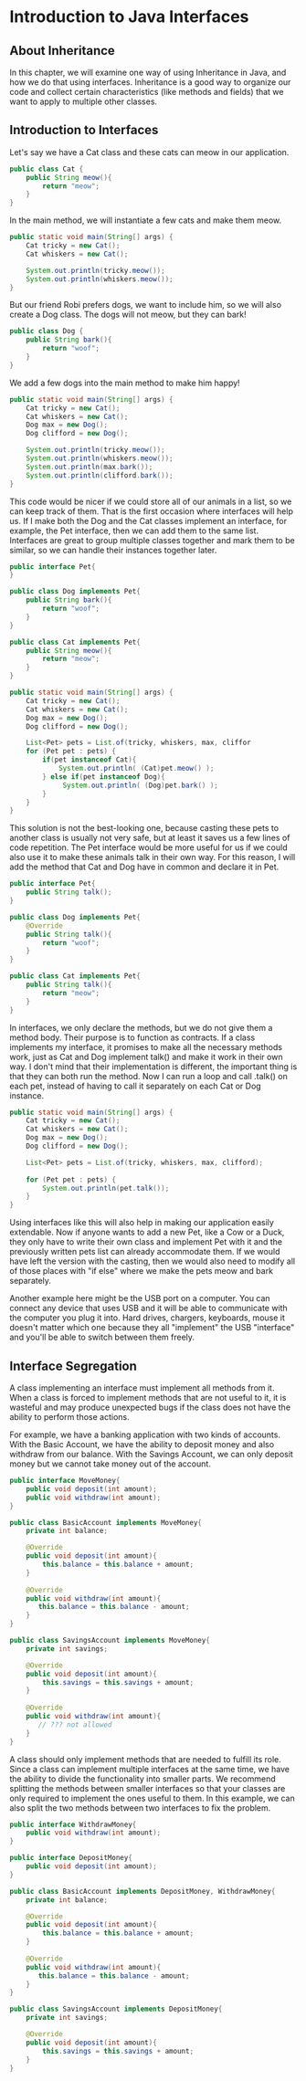 # Introduction to Java Interfaces
## About Inheritance
In this chapter, we will examine one way of using Inheritance in Java, and how we do that using interfaces. Inheritance is a good way to organize our code and collect certain characteristics (like methods and fields) that we want to apply to multiple other classes.

## Introduction to Interfaces
Let's say we have a Cat class and these cats can meow in our application.
```java
public class Cat {
    public String meow(){
        return "meow";
    }
}
```
In the main method, we will instantiate a few cats and make them meow.
```java
public static void main(String[] args) {
    Cat tricky = new Cat();
    Cat whiskers = new Cat();

    System.out.println(tricky.meow());
    System.out.println(whiskers.meow());
}
```
But our friend Robi prefers dogs, we want to include him, so we will also create a Dog class. The dogs will not meow, but they can bark!
```java
public class Dog {
    public String bark(){
        return "woof";
    }
}
```
We add a few dogs into the main method to make him happy!
```java
public static void main(String[] args) {
    Cat tricky = new Cat();
    Cat whiskers = new Cat();
    Dog max = new Dog();
    Dog clifford = new Dog();

    System.out.println(tricky.meow());
    System.out.println(whiskers.meow());
    System.out.println(max.bark());
    System.out.println(clifford.bark());
}
```
This code would be nicer if we could store all of our animals in a list, so we can keep track of them. That is the first occasion where interfaces will help us. If I make both the Dog and the Cat classes implement an interface, for example, the Pet interface, then we can add them to the same list. Interfaces are great to group multiple classes together and mark them to be similar, so we can handle their instances together later.
```java
public interface Pet{
}

public class Dog implements Pet{
    public String bark(){
        return "woof";
    }
}

public class Cat implements Pet{
    public String meow(){
        return "meow";
    }
}

public static void main(String[] args) {
    Cat tricky = new Cat();
    Cat whiskers = new Cat();
    Dog max = new Dog();
    Dog clifford = new Dog();

    List<Pet> pets = List.of(tricky, whiskers, max, cliffor
    for (Pet pet : pets) {
        if(pet instanceof Cat){
            System.out.println( (Cat)pet.meow() );
        } else if(pet instanceof Dog){
             System.out.println( (Dog)pet.bark() );
        }
    }
}
```
This solution is not the best-looking one, because casting these pets to another class is usually not very safe, but at least it saves us a few lines of code repetition. The Pet interface would be more useful for us if we could also use it to make these animals talk in their own way. For this reason, I will add the method that Cat and Dog have in common and declare it in Pet.

```java
public interface Pet{
    public String talk();
}

public class Dog implements Pet{
    @Override
    public String talk(){
        return "woof";
    }
}

public class Cat implements Pet{
    public String talk(){
        return "meow";
    }
}
```
In interfaces, we only declare the methods, but we do not give them a method body. Their purpose is to function as contracts. If a class implements my interface, it promises to make all the necessary methods work, just as Cat and Dog implement talk() and make it work in their own way. I don't mind that their implementation is different, the important thing is that they can both run the method. Now I can run a loop and call .talk() on each pet, instead of having to call it separately on each Cat or Dog instance.

```java
public static void main(String[] args) {
    Cat tricky = new Cat();
    Cat whiskers = new Cat();
    Dog max = new Dog();
    Dog clifford = new Dog();

    List<Pet> pets = List.of(tricky, whiskers, max, clifford);
    
    for (Pet pet : pets) {
        System.out.println(pet.talk());
    }
}
```
Using interfaces like this will also help in making our application easily extendable. Now if anyone wants to add a new Pet, like a Cow or a Duck, they only have to write their own class and implement Pet with it and the previously written pets list can already accommodate them. If we would have left the version with the casting, then we would also need to modify all of those places with "if else" where we make the pets meow and bark separately.

Another example here might be the USB port on a computer. You can connect any device that uses USB and it will be able to communicate with the computer you plug it into. Hard drives, chargers, keyboards, mouse it doesn't matter which one because they all "implement" the USB "interface" and you'll be able to switch between them freely.

## Interface Segregation
A class implementing an interface must implement all methods from it. When a class is forced to implement methods that are not useful to it, it is wasteful and may produce unexpected bugs if the class does not have the ability to perform those actions.

For example, we have a banking application with two kinds of accounts. With the Basic Account, we have the ability to deposit money and also withdraw from our balance. With the Savings Account, we can only deposit money but we cannot take money out of the account.
```java
public interface MoveMoney{
    public void deposit(int amount);
    public void withdraw(int amount);
}

public class BasicAccount implements MoveMoney{
    private int balance;

    @Override
    public void deposit(int amount){
        this.balance = this.balance + amount;
    }
    
    @Override
    public void withdraw(int amount){
       this.balance = this.balance - amount;
    }
}

public class SavingsAccount implements MoveMoney{
    private int savings;

    @Override
    public void deposit(int amount){
        this.savings = this.savings + amount;
    }
    
    @Override
    public void withdraw(int amount){
       // ??? not allowed
    }
}
```
A class should only implement methods that are needed to fulfill its role. Since a class can implement multiple interfaces at the same time, we have the ability to divide the functionality into smaller parts. We recommend splitting the methods between smaller interfaces so that your classes are only required to implement the ones useful to them. In this example, we can also split the two methods between two interfaces to fix the problem.
```java
public interface WithdrawMoney{
    public void withdraw(int amount);
}

public interface DepositMoney{
    public void deposit(int amount);
}

public class BasicAccount implements DepositMoney, WithdrawMoney{
    private int balance;

    @Override
    public void deposit(int amount){
        this.balance = this.balance + amount;
    }
    
    @Override
    public void withdraw(int amount){
       this.balance = this.balance - amount;
    }
}

public class SavingsAccount implements DepositMoney{
    private int savings;

    @Override
    public void deposit(int amount){
        this.savings = this.savings + amount;
    }
}
```